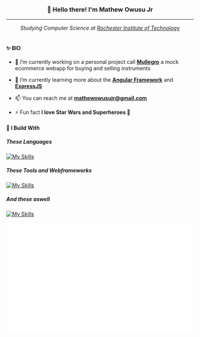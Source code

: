 <h3 align="center">👋 Hello there! I'm Mathew Owusu Jr</h3>


---

<p align="center"><em>Studying Computer Science at <a href="http://www.rit.edu">Rochester Institute of Technology</em></a>
<br>
<br>

#### ✨ BIO

- 🔭 I’m currently working on a personal project call **[Mullegro](https://github.com/mkowusujr/mullegro)** a mock ecommerce webapp for buying and selling instruments

- 🌱 I’m currently learning more about the [**Angular Framework**](https://angular.io/) and [**ExpressJS**](https://expressjs.com/)

- 📫 You can reach me at **mathewowusujr@gmail.com**

- ⚡ Fun fact **I love Star Wars and Superheroes 🥰**



####  🚧 I Build With
##### These Languages
[![My Skills](https://skillicons.dev/icons?i=python,js,ts,java,csharp,c,fsharp,sqlite)](https://skillicons.dev)
##### These Tools and Webframeworks
[![My Skills](https://skillicons.dev/icons?i=html,css,scss,angular,flask,spring,nodejs,express,heroku)](https://skillicons.dev)
##### And these aswell
[![My Skills](https://skillicons.dev/icons?i=git,linux,gtk,vscode,vim)](https://skillicons.dev)

<a align="center" href="https://github.com/mkowusujr/github-stats-transparent">

![stats](https://raw.githubusercontent.com/mkowusujr/github-stats-transparent/output/generated/languages.svg)

</a>
